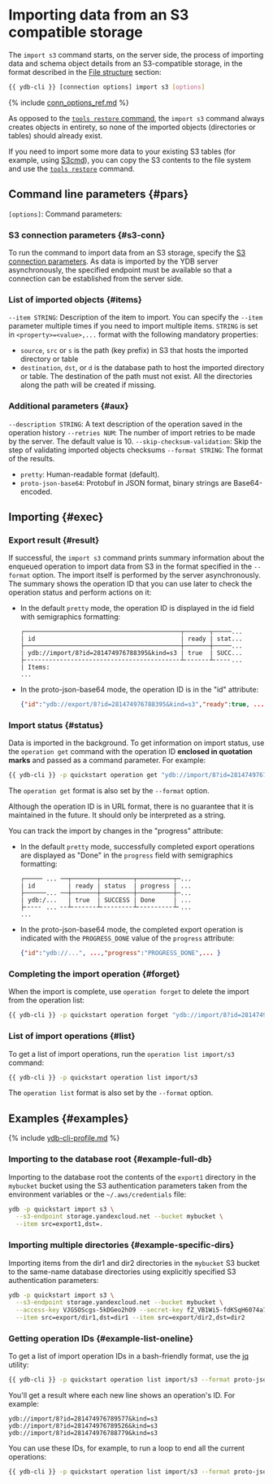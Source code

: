 # Importing data from an S3 compatible storage

The `import s3` command starts, on the server side, the process of importing data and schema object details from an S3-compatible storage, in the format described in the [File structure](../file-structure.md) section:

```bash
{{ ydb-cli }} [connection options] import s3 [options]
```

{% include [conn_options_ref.md](../../commands/_includes/conn_options_ref.md) %}

As opposed to the [`tools restore` command](../tools-restore.md), the `import s3` command always creates objects in entirety, so none of the imported objects (directories or tables) should already exist.

If you need to import some more data to your existing S3 tables (for example, using [S3cmd](https://s3tools.org/s3cmd)), you can copy the S3 contents to the file system and use the [`tools restore`](../tools-restore.md) command.

## Command line parameters {#pars}

`[options]`: Command parameters:

### S3 connection parameters {#s3-conn}

To run the command to import data from an S3 storage, specify the [S3 connection parameters](../auth-s3.md). As data is imported by the YDB server asynchronously, the specified endpoint must be available so that a connection can be established from the server side.

### List of imported objects {#items}

`--item STRING`: Description of the item to import. You can specify the `--item` parameter multiple times if you need to import multiple items. `STRING` is set in `<property>=<value>,...` format with the following mandatory properties:

- `source`, `src` or `s` is the path (key prefix) in S3 that hosts the imported directory or table
- `destination`, `dst`, or `d` is the database path to host the imported directory or table. The destination of the path must not exist. All the directories along the path will be created if missing.

### Additional parameters {#aux}

`--description STRING`: A text description of the operation saved in the operation history
`--retries NUM`: The number of import retries to be made by the server. The default value is 10.
`--skip-checksum-validation`: Skip the step of validating imported objects checksums
`--format STRING`: The format of the results.

- `pretty`: Human-readable format (default).
- `proto-json-base64`: Protobuf in JSON format, binary strings are Base64-encoded.

## Importing {#exec}

### Export result {#result}

If successful, the `import s3` command prints summary information about the enqueued operation to import data from S3 in the format specified in the `--format` option. The import itself is performed by the server asynchronously. The summary shows the operation ID that you can use later to check the operation status and perform actions on it:

- In the default `pretty` mode, the operation ID is displayed in the id field with semigraphics formatting:

   ```text
   ┌───────────────────────────────────────────┬───────┬─────...
   | id                                        | ready | stat...
   ├───────────────────────────────────────────┼───────┼─────...
   | ydb://import/8?id=281474976788395&kind=s3 | true  | SUCC...
   ├╴╴╴╴╴╴╴╴╴╴╴╴╴╴╴╴╴╴╴╴╴╴╴╴╴╴╴╴╴╴╴╴╴╴╴╴╴╴╴╴╴╴╴┴╴╴╴╴╴╴╴┴╴╴╴╴╴...
   | Items:
   ...
   ```

- In the proto-json-base64 mode, the operation ID is in the "id" attribute:

   ```json
   {"id":"ydb://export/8?id=281474976788395&kind=s3","ready":true, ... }
   ```

### Import status {#status}

Data is imported in the background. To get information on import status, use the `operation get` command with the operation ID **enclosed in quotation marks** and passed as a command parameter. For example:

```bash
{{ ydb-cli }} -p quickstart operation get "ydb://import/8?id=281474976788395&kind=s3"
```

The `operation get` format is also set by the `--format` option.

Although the operation ID is in URL format, there is no guarantee that it is maintained in the future. It should only be interpreted as a string.

You can track the import by changes in the "progress" attribute:

- In the default `pretty` mode, successfully completed export operations are displayed as "Done" in the `progress` field with semigraphics formatting:

   ```text
   ┌───── ... ──┬───────┬─────────┬──────────┬─...
   | id         | ready | status  | progress | ...
   ├──────... ──┼───────┼─────────┼──────────┼─...
   | ydb:/...   | true  | SUCCESS | Done     | ...
   ├╴╴╴╴╴ ... ╴╴┴╴╴╴╴╴╴╴┴╴╴╴╴╴╴╴╴╴┴╴╴╴╴╴╴╴╴╴╴┴╴...
   ...
   ```

- In the proto-json-base64 mode, the completed export operation is indicated with the `PROGRESS_DONE` value of the `progress` attribute:

   ```json
   {"id":"ydb://...", ...,"progress":"PROGRESS_DONE",... }
   ```

### Completing the import operation {#forget}

When the import is complete, use `operation forget` to delete the import from the operation list:

```bash
{{ ydb-cli }} -p quickstart operation forget "ydb://import/8?id=281474976788395&kind=s3"
```

### List of import operations {#list}

To get a list of import operations, run the `operation list import/s3` command:

```bash
{{ ydb-cli }} -p quickstart operation list import/s3
```

The `operation list` format is also set by the `--format` option.

## Examples {#examples}

{% include [ydb-cli-profile.md](../../../../_includes/ydb-cli-profile.md) %}

### Importing to the database root {#example-full-db}

Importing to the database root the contents of the `export1` directory in the `mybucket` bucket using the S3 authentication parameters taken from the environment variables or the `~/.aws/credentials` file:

```bash
ydb -p quickstart import s3 \
  --s3-endpoint storage.yandexcloud.net --bucket mybucket \
  --item src=export1,dst=.
```

### Importing multiple directories {#example-specific-dirs}

Importing items from the dir1 and dir2 directories in the `mybucket` S3 bucket to the same-name database directories using explicitly specified S3 authentication parameters:

```bash
ydb -p quickstart import s3 \
  --s3-endpoint storage.yandexcloud.net --bucket mybucket \
  --access-key VJGSOScgs-5kDGeo2hO9 --secret-key fZ_VB1Wi5-fdKSqH6074a7w0J4X0 \
  --item src=export/dir1,dst=dir1 --item src=export/dir2,dst=dir2
```

### Getting operation IDs {#example-list-oneline}

To get a list of import operation IDs in a bash-friendly format, use the [jq](https://stedolan.github.io/jq/download/) utility:

```bash
{{ ydb-cli }} -p quickstart operation list import/s3 --format proto-json-base64 | jq -r ".operations[].id"
```

You'll get a result where each new line shows an operation's ID. For example:

```text
ydb://import/8?id=281474976789577&kind=s3
ydb://import/8?id=281474976789526&kind=s3
ydb://import/8?id=281474976788779&kind=s3
```

You can use these IDs, for example, to run a loop to end all the current operations:

```bash
{{ ydb-cli }} -p quickstart operation list import/s3 --format proto-json-base64 | jq -r ".operations[].id" | while read line; do {{ ydb-cli }} -p quickstart operation forget $line;done
```

